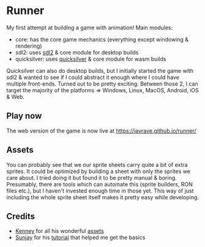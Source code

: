 # Runner
My first attempt at building a game with animation! Main modules:
- core: has the core game mechanics (everything except windowing & rendering)
- sdl2: uses [sdl2](https://github.com/Rust-SDL2/rust-sdl2) & core module for desktop builds
- quicksilver: uses [quicksilver](https://github.com/ryanisaacg/quicksilver) & core module for wasm builds 

Quicksilver can also do desktop builds, but I initially started the game with sdl2 & wanted to see if I could abstract it enough where I could have multiple front-ends. Turned out to be pretty exciting. Between those 2, I can target the majority of the platforms => Windows, Linux, MacOS, Android, iOS & Web.

## Play now
The web version of the game is now live at https://jayrave.github.io/runner/

## Assets
You can probably see that we our sprite sheets carry quite a bit of extra sprites. It could be optimized by building a sheet with only the sprites we care about. I tried doing it but found it to be pretty manual & boring. Presumably, there are tools which can automate this (sprite builders, RON files etc.), but I haven't invested enough time in those yet. This way of just including the whole sprite sheet itself makes it pretty easy while developing. 

## Credits
- [Kenney](https://twitter.com/KenneyNL) for all his wonderful [assets](https://kenney.nl/assets)
- [Sunjay](https://twitter.com/Sunjay03) for his [tutorial](https://sunjay.dev/learn-game-dev/intro.html) that helped me get the basics
